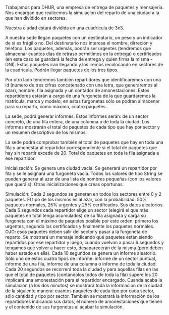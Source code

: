 Trabajamos para DHUR, una empresa de entrega de paquetes y mensajería. Nos encargan que realicemos la simulación del reparto de una ciudad a la que han dividido en sectores.

Nuestra ciudad estará dividida en una cuadrícula de 3x3.

A nuestra sede llegan paquetes con un destinatario, un peso y un indicador de si es frágil o no. Del destinatario nos interesa el nombre, dirreción y teléfono. Los paquetes, además, podrán ser urgentes (tendremos que almacenar cuantos días de retraso permitimos en la entrega) o certificados (en este caso se guardará la fecha de entrega y quien firma la misma - DNI). Estos paquetes irán llegando y los iremos recolocando en sectores de la cuadrícula. Podrán llegar paquetes de los tres tipos.

Por otro lado tendremos también repartidores que identificaremos con una id (número de tres cifras concatenado con una letra, que generaremos al azar), nombre, fila asignada y un contador de amonestaciones. Estos repartidores estarán a cargo de una furgoneta de la que guardaremos la matrícula, marca y modelo; en estas furgonetas sólo se podrán almacenar para su reparto, como máximo, cuatro paquetes.

La sede, podrá generar informes. Estos informes serán: de un sector concreto, de una fila entera, de una columna o de toda la ciudad. Los informes mostrarán el total de paquetes de cada tipo que hay por sector y un resumen descriptivo de los mismos.

La sede podrá comprobar también el total de paquetes que hay en toda una fila y amonestar al repartidor correspondiente si el total de paquetes que hay sin repartir excede de 20. Total de paquetes en toda la fila asignada a ese repartidor.

Inicialización:
Se genera una ciudad vacía.
Se generará un repartidor por fila y se le asignará una furgoneta vacía. Todos los valores de tipo String se pueden generar al azar de una lista de nombres pequeñas (con los valores que queráis).
Otras inicializaciones que creas oportunas.

Simulación:
Cada 2 segundos se generan en todos los sectores entre 0 y 2 paquetes. El tipo de los mismos es al azar, con la probabilidad: 50% paquetes normales, 25% urgentes y 25% certificados. Sus datos aleatorios.
Cada 6 segundos cada repartidor elige un sector (elegirá el que más paquetes en total tenga acumulados) de su fila asignada y carga su furgoneta con el máximo de paquetes posible por este orden: primero los urgentes, segundo los certificados y finalmente los paquetes normales. OJO: esos paquetes deben salir del sector y pasar a la furgoneta de reparto. Se mostrará un mensaje indicando qué paquetes están siendo repartidos por ese repartidor y luego, cuando vuelvan a pasar 6 segundos y tengamos que volver a hacer esto, desaparecerán de la misma (pero deben haber estado en ella).
Cada 10 segundos se genera un informe aleatorio. Sólo uno de estos cuatro tipos de informe: informe de un sector puntual, informe de una fila, informe de una columna o informe de toda la ciudad.
Cada 20 segundos se recorrerá toda la ciudad y para aquellas filas en las que el total de paquetes (contándolos todos de toda la fila) supere los 20 implicará una amonestación para el repartidor encargado.
Cuanda acaba la simulación (a los dos minutos) se mostrará toda la información de la ciudad de la siguiente manera: cuantos paquetes de cada tipo por cada sector, sólo cantidad y tipo por sector. También se mostrará la información de los repartidores indicando sus datos, el número de amonestaciones que tienen y el contenido de sus furgonetas al acabar la simulación.
